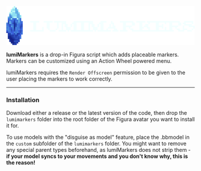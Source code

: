 <img src="https://github.com/lumiscosity/lumimarkers/blob/main/logo.png" alt="lumiMarkers"/>

**lumiMarkers** is a drop-in Figura script which adds placeable markers. Markers can be customized using an Action Wheel powered menu.

lumiMarkers requires the `Render Offscreen` permission to be given to the user placing the markers to work correctly.

---

### Installation
Download either a release or the latest version of the code, then drop the `lumimarkers` folder into the root folder of the Figura avatar you want to install it for.

To use models with the "disguise as model" feature, place the .bbmodel in the `custom` subfolder of the `lumimarkers` folder. You might want to remove any special parent types beforehand, as lumiMarkers does not strip them - **if your model syncs to your movements and you don't know why, this is the reason!**
